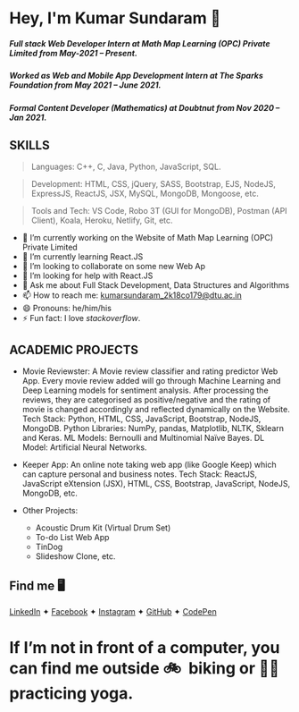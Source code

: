 # Hey, I'm Kumar Sundaram 👋


##### Full stack Web Developer Intern at Math Map Learning (OPC) Private Limited from May-2021 – Present.
##### Worked as Web and Mobile App Development Intern at The Sparks Foundation from May 2021 – June 2021.
##### Formal Content Developer (Mathematics) at Doubtnut from Nov 2020 – Jan 2021.


## SKILLS

> Languages: C++, C, Java, Python, JavaScript, SQL.

> Development: HTML, CSS, jQuery, SASS, Bootstrap, EJS, NodeJS, ExpressJS, ReactJS, JSX, MySQL, MongoDB, Mongoose, etc.

> Tools and Tech: VS Code, Robo 3T (GUI for MongoDB), Postman (API Client), Koala, Heroku, Netlify, Git, etc.



- 🔭 I’m currently working on the Website of Math Map Learning (OPC) Private Limited
- 🌱 I’m currently learning React.JS
- 👯 I’m looking to collaborate on some new Web Ap
- 🤔 I’m looking for help with React.JS
- 💬 Ask me about Full Stack Development, Data Structures and Algorithms
- 📫 How to reach me: kumarsundaram_2k18co179@dtu.ac.in
- 😄 Pronouns: he/him/his
- ⚡ Fun fact: I love _stackoverflow_.


## ACADEMIC PROJECTS

* Movie Reviewster: A Movie review classifier and rating predictor Web App. Every movie review added will go through
Machine Learning and Deep Learning models for sentiment analysis. After processing the reviews, they are categorised as
positive/negative and the rating of movie is changed accordingly and reflected dynamically on the Website.
Tech Stack: Python, HTML, CSS, JavaScript, Bootstrap, NodeJS, MongoDB. Python Libraries: NumPy, pandas, Matplotlib,
NLTK, Sklearn and Keras. ML Models: Bernoulli and Multinomial Naïve Bayes. DL Model: Artificial Neural Networks.

* Keeper App: An online note taking web app (like Google Keep) which can capture personal and business notes.
Tech Stack: ReactJS, JavaScript eXtension (JSX), HTML, CSS, Bootstrap, JavaScript, NodeJS, MongoDB, etc.

* Other Projects: 
	* Acoustic Drum Kit (Virtual Drum Set)
	* To-do List Web App 
	* TinDog
	* Slideshow Clone, etc.


## Find me 🖥

[LinkedIn]( https://www.linkedin.com/in/kumar-sundaram-224765195) ✦ 
[Facebook]( https://www.facebook.com/sandy.roshan.35/) ✦ 
[Instagram]( https://www.instagram.com/kumar_sundaram.21/) ✦ 
[GitHub]( https://github.com/kumar-sundaram-coder) ✦
[CodePen]( https://codepen.io/kumar-sundaram-coder)

# If I’m not in front of a computer, you can find me outside 🚲&nbsp; biking or 🧘‍♀‍&nbsp; practicing yoga.

